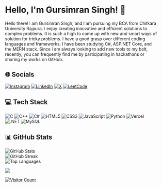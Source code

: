 # Hello, I'm Gursimran Singh! 👋

Hello there! I am Gursimran Singh, and I am pursuing my BCA from Chitkara University Rajpura. I enjoy creating innovative and efficient solutions to complex problems. It is such a high to come up with new and smart ways of solution for tricky problems. I have a good grasp over different coding languages and frameworks. I have been studying C#, ASP.NET Core, and the MERN stack. Since I am always looking to add new tools to my belt, recently, you can frequently find me by participating in hackathons or sharing my works on GitHub.

## 🌐 Socials

[![Instagram](https://img.shields.io/badge/Instagram-%23E4405F.svg?style=for-the-badge&logo=Instagram&logoColor=white)](https://instagram.com/mysticaltrack.wav)  [![LinkedIn](https://img.shields.io/badge/LinkedIn-%230077B5.svg?style=for-the-badge&logo=linkedin&logoColor=white)](https://linkedin.com/in/gursimrxnsingh)  [![X](https://img.shields.io/badge/X-black.svg?style=for-the-badge&logo=X&logoColor=white)](https://x.com/gursimrxnsingh) [![LeetCode](https://img.shields.io/badge/LeetCode-000000?style=for-the-badge&logo=LeetCode&logoColor=#d16c06)](https://leetcode.com/gursimrxn)

## 💻 Tech Stack

![C](https://img.shields.io/badge/c-%2300599C.svg?style=for-the-badge&logo=c&logoColor=white)  ![C++](https://img.shields.io/badge/c++-%2300599C.svg?style=for-the-badge&logo=c%2B%2B&logoColor=white)  ![C#](https://img.shields.io/badge/c%23-%23239120.svg?style=for-the-badge&logo=csharp&logoColor=white)  ![HTML5](https://img.shields.io/badge/html5-%23E34F26.svg?style=for-the-badge&logo=html5&logoColor=white)  ![CSS3](https://img.shields.io/badge/css3-%231572B6.svg?style=for-the-badge&logo=css3&logoColor=white)  ![JavaScript](https://img.shields.io/badge/javascript-%23323330.svg?style=for-the-badge&logo=javascript&logoColor=%23F7DF1E)  ![Python](https://img.shields.io/badge/python-3670A0?style=for-the-badge&logo=python&logoColor=ffdd54)  ![Vercel](https://img.shields.io/badge/vercel-%23000000.svg?style=for-the-badge&logo=vercel&logoColor=white)  ![.NET](https://img.shields.io/badge/.NET-5C2D91?style=for-the-badge&logo=.net&logoColor=white)  ![MySQL](https://img.shields.io/badge/mysql-4479A1.svg?style=for-the-badge&logo=mysql&logoColor=white)

## 📊 GitHub Stats

![GitHub Stats](https://github-readme-stats.vercel.app/api?username=Gursimrxn&theme=dark&hide_border=true)  
![GitHub Streak](https://github-readme-streak-stats.herokuapp.com/?user=Gursimrxn&theme=dark&hide_border=true)  
![Top Languages](https://github-readme-stats.vercel.app/api/top-langs/?username=Gursimrxn&theme=dark&hide_border=true&layout=compact)

![](https://quotes-github-readme.vercel.app/api?type=horizontal&theme=dark)

[![Visitor Count](https://visitcount.itsvg.in/api?id=Gursimrxn&icon=2&color=9)](https://visitcount.itsvg.in)
